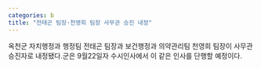 ```yaml
---
categories: b
title: "전태곤 팀장·천영희 팀장 사무관 승진 내정"
---
```

옥천군 자치행정과 행정팀 전태곤 팀장과 보건행정과 의약관리팀 천영희 팀장이 사무관 승진자로 내정됐다.군은 9월22일자 수시인사에서 이 같은 인사를 단행할 예정이다.